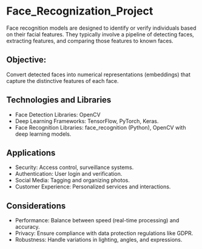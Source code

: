 # Face_Recognization_Project
Face recognition models are designed to identify or verify individuals based on their facial features. They typically involve a pipeline of detecting faces, extracting features, and comparing those features to known faces.

## Objective: 
Convert detected faces into numerical representations (embeddings) that capture the distinctive features of each face.

## Technologies and Libraries
- Face Detection Libraries: OpenCV
- Deep Learning Frameworks: TensorFlow, PyTorch, Keras.
- Face Recognition Libraries: face_recognition (Python), OpenCV with deep learning models.

## Applications
- Security: Access control, surveillance systems.
- Authentication: User login and verification.
- Social Media: Tagging and organizing photos.
- Customer Experience: Personalized services and interactions.

## Considerations
- Performance: Balance between speed (real-time processing) and accuracy.
- Privacy: Ensure compliance with data protection regulations like GDPR.
- Robustness: Handle variations in lighting, angles, and expressions.
